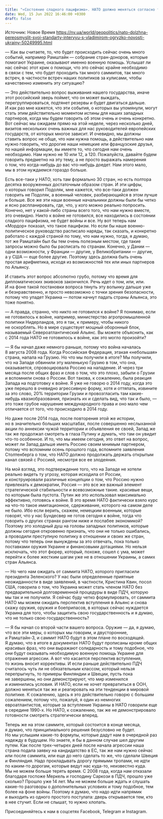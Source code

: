 ```yaml
---
title: "«Состояние сладкого пацифизма». НАТО должно меняться согласно требованиям времени, чтобы не превратиться в ООН — Огрызко"
date: Wed, 15 Jun 2022 16:46:00 +0300
draft: false
---
```

Источник: Новое Время https://nv.ua/world/geopolitics/nato-dolzhna-pereosmyslit-svoi-standarty-intervyu-s-vladimirom-ogryzko-novosti-ukrainy-50249995.html


— Как вы считаете, то, что будет происходить сейчас очень много событий, например Рамштайн — собрание стран-доноров, которые помогают Украине, оказывают именно военную помощь. Услышат ли нас сейчас этот крик о помощи, что это сейчас крайне необходимо в связи с тем, что будет проходить так много саммитов, так много встреч, в частности встреч наших политиков за кулисами, чтобы качественно изменить эту ситуацию?

— Это действительно вопрос выживания нашего государства, иначе этот российский зверь поймет, что он может выждать, перегруппироваться, подтянет резервы и будет двигаться дальше. И как раз мне кажется, что эти события, о которых вы упомянули, могут стать этим действительно моментом истины для наших западных партнеров, когда мы будем говорить об этом очень и очень конкретно. Вот сейчас мы ожидаем прямо на этой неделе, через несколько дней, визитов нескольких очень важных для нас руководителей европейских государств, от которых многое зависит. И очевидно, мы должны ставить вопрос не обще, что нам нужна помощь, а действительно нам нужно говорить, что дорогие наши немецкие или французские друзья, по нашей информации, вы имеете то, что сегодня нам очень необходимо. Нам нужно не 10 или 12, а 120. Пожалуйста, давайте будем говорить предметно на эту тему, а не просто выражать намерения о том, что когда-нибудь до вас что-нибудь доедет. Нам этого мало, мы в этом нуждаемся гораздо больше.

Есть все-таки у НАТО, хоть там формально 30 стран, но есть полтора десятка вооруженных достаточным образом стран. И эти цифры, о которых говорил Подоляк, мне кажется, что все-таки должен говорить не Подоляк, а военный человек, разбирающийся в этом лучше и больше. Все же эти наши военные начальники должны были бы четко и ясно распланировать, где, что, у кого можно реально попросить. Конечно, нет у какой-либо страны всего того, что нам нужно вместе, это очевидно. Никто к войне не готовился, все находились в состоянии сладкого пацифизма, не будет войны и все. Ну вот теперь нам «Мордор» показал, что такое пацифизм. Но если бы наше военно-политическое руководство расписало наряды, так сказать, и конкретно работало с каждой страной по тому, что нам нужно, тогда, я думаю, тот же Рамштайн был бы тем очень полезным местом, где такие запросы можно было бы расписать по странам. Конечно, у Дании — одни возможности, у Франции — другие, у Великобритании — другие, а у США — еще более другие. Поэтому здесь должна быть очень простая арифметика, исходя из возможностей тех или иных партнеров по Альянсу.

И ставить этот вопрос абсолютно грубо, потому что время для дипломатических экивоков закончился. Речь идет о том, или, или. И на фоне такой постановки вопроса тянуть эту волынку дальше уже и безнравственно, и просто невозможно с точки зрения безопасности, потому что упадет Украина — потом начнут падать страны Альянса, это тоже понятно.

— А правда, странно, что никто не готовился к войне? Я понимаю, если не готовилось к войне, например, министерство агропромышленной политики Нидерландов, это я так, к примеру, чтобы никого не оскорблять. Но в мире существует мощный оборонный блок, называемый Североатлантический Альянс. Вы можете объяснить, как с 2014 года НАТО не готовилось к войне, как это могло произойти?

— Я бы начал даже немного раньше, потому что война началась 8 августа 2008 года. Когда Российская Федерация, этакая «небольшая» страна, напала на Грузию. Но что мы получили в итоге? Мы получили, что на Западе обвинили эту маленькую Грузию в том, что она, оказывается, спровоцировала Россию на нападение. И через три месяца после общих фраз и слов о том, что это плохо, забыли о Грузии и вспомнили снова о России. Вот такова, к сожалению, была реакция Запада на подготовку к войне. Я уже не говорю о 2014 году, когда это уже перешло в очевидно агрессивную форму, хотя и оттяпать, извините за это слово, 20% территории Грузии и провозгласить там какие-нибудь квазиобразования, признать их и сделать вид, что так и было, — это тоже грубое нарушение международного права и оно мало чем отличается от того, что происходило в 2014 году.

Но даже после 2014 года, после повторения этой же истории, но в значительно больших масштабах, после совершенно неслыханной акции по аннексии чужой территории и объявления ее своей, Запад же так же продолжал смотреть в глаза Путину и думать, что там он увидит что-то особенное. И то, что мы имеем сегодня, это ответ на вопрос, может ли Запад дальше иметь Россию своим мнимым партнером, потому что вспомним осень прошлого года, вспомните заявления Столтенберга о том, что НАТО должно продолжать держать открытым канал связей с Россией, несмотря все ее злодеяния.

На мой взгляд, это подтверждение того, что на Западе не хотели реально видеть ту угрозу, которая исходила от России, и конструировали различные концепции о том, что Россию нужно привлекать к демократии, Россия — это все же важный элемент стратегической стабильности и всевозможные такие. красивые вещи, по которым была пустота. Путин же это использовал максимально эффективно, готовясь к войне. В это время НАТО фактически взяло курс на что-то такое имитационное, сдерживание, которого на самом деле не было. Ибо если верить, скажем, немецким военным, которые говорят, что у нас Бундесвер не готов сегодня к войне, тогда что говорить о других странах рангом ниже и послабее экономикой? Поэтому это холодный душ на головы западных политиков, которые должны сегодня откровенно признать, что они не только ошибались, а проводили преступную политику в отношении и своих же стран, потому что теперь они вынуждены за это отвечать, пока только поставками оружия Украине и финансовыми дотациями. Но нельзя исключать, что этот фюрер, который, похоже, сошел с ума, может перейти к более жестким шагам уже не в отношении Украины, а самих стран Альянса.

— Но чего нам ожидать от саммита НАТО, которого пригласили президента Зеленского? У нас были определенные приятные неожиданности в виде заявлений, в частности, Кристина Квин, посол США, говорила о том, что Украина может стать членом НАТО без предварительной долговременной процедуры в виде ПДЧ, которую мы так и не получили. Я сейчас буду четко формулировать, от саммита НАТО мы можем ожидать перспектив вступления в Альянс и снова скажу оружия, оружия и боеприпасов, в которых сейчас нуждается Украина для того, чтобы защитить свою государственность и я думаю, что не только свою государственность?

— Я бы начал со второй части вашего вопроса. Оружие — да, я думаю, что все эти меры, о которых мы говорим, и двусторонние, и Рамштайн-3, и саммит НАТО будут в этом плане по восходящей. Я думаю, что в итоге в документах НАТО будут прописаны кроме общих красивых фраз, что они выражают солидарность и тому подобное, что они будут оказывать необходимую военную помощь Украине для отражения агрессии. А вот что касается перспектив вступления, то жизнь вносит коррективы. И если раньше действительно ПДЧ считалось чуть ли не обязательным классом, который нельзя перепрыгнуть, то примеры Финляндии и Швеции, пусть пока не завершены, но они демонстрируют, что мир изменился и изменились условия. И НАТО, если не хочет превратиться в ООН, должно меняться так же и реагировать на эти тенденции в мировой политике. К сожалению, здесь я это действительно говорю с большим сожалением, потому что, пожалуй, я один из немногих евроатлантистов, которые за вступление Украины в НАТО говорили еще в середине 1990-х. Но НАТО, к сожалению, так же не демонстрировало готовности смотреть стратегически вперед.

Теперь же на этом саммите, который состоится в конце месяца, я думаю, что принципиального решения безусловно не будет. Но мы услышим какие-то формулы, которые дадут нам в очередной раз надежду в будущем. Но знаете, я бы в данном случае шел другим путем. Как после трех-четырех дней после начала агрессии наша страна подала заявку на кандидатство в ЕС, так же нам нужно сейчас или после саммита, или еще до него сделать то же, что сделали Швеция и Финляндия. Надо прокладывать дорогу прямыми тропами, не идти по каким-то дорогам, которые ведут нас куда-то, неизвестно куда. Мы не можем больше терять время. С 2008 года, когда нам отказали благодаря госпоже Меркель и господину Саркози в ПДЧ, прошло уже сколько? Прошло уже 14 лет. Мы не можем больше ждать и слушать какие-то разговоры о дополнительных условиях и тому подобное, тем более на фоне войны. Поэтому я думаю, что надо идти напрямик и выходить из одного простого постулата: дверь открывается тем, кто в нее стучит. Если не слышат, то нужно хлопать.

Присоединяйтесь к нам в соцсетях Facebook, Telegram и Instagram.

